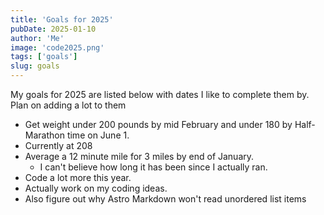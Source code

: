 ```yaml
---
title: 'Goals for 2025'
pubDate: 2025-01-10
author: 'Me'
image: 'code2025.png'
tags: ['goals']
slug: goals
---
```


My goals for 2025 are listed below with dates I like to complete them by. Plan on adding a lot to them
* Get weight under 200 pounds by mid February and under 180 by Half-Marathon time on June 1. 
* Currently at 208
* Average a 12 minute mile for 3 miles by end of January. 
  * I can't believe how long it has been since I actually ran. 
* Code a lot more this year. 
* Actually work on my coding ideas.
* Also figure out why Astro Markdown won't read unordered list items